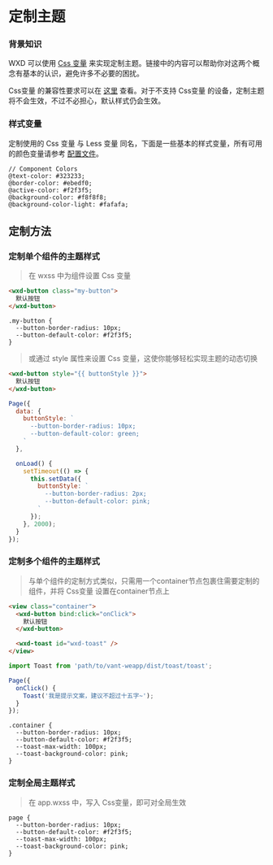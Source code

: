 # 定制主题

### 背景知识

 WXD 可以使用 [Css 变量](https://developer.mozilla.org/zh-CN/docs/Web/CSS/Using_CSS_custom_properties) 来实现定制主题。链接中的内容可以帮助你对这两个概念有基本的认识，避免许多不必要的困扰。

Css变量 的兼容性要求可以在 [这里](https://caniuse.com/#feat=css-variables) 查看。对于不支持 Css变量 的设备，定制主题将不会生效，不过不必担心，默认样式仍会生效。

### 样式变量

定制使用的 Css 变量 与 Less 变量 同名，下面是一些基本的样式变量，所有可用的颜色变量请参考 [配置文件](https://github.com/SFTC/WXD/blob/master/packages/common/style/var.less)。

```less
// Component Colors
@text-color: #323233;
@border-color: #ebedf0;
@active-color: #f2f3f5;
@background-color: #f8f8f8;
@background-color-light: #fafafa;
```

## 定制方法

### 定制单个组件的主题样式

> 在 wxss 中为组件设置 Css 变量

```html
<wxd-button class="my-button">
  默认按钮
</wxd-button>
```

```less
.my-button {
  --button-border-radius: 10px;
  --button-default-color: #f2f3f5;
}
```

> 或通过 style 属性来设置 Css 变量，这使你能够轻松实现主题的动态切换

```html
<wxd-button style="{{ buttonStyle }}">
  默认按钮
</wxd-button>
```

```js
Page({
  data: {
    buttonStyle: `
      --button-border-radius: 10px;
      --button-default-color: green;
    `
  },

  onLoad() {
    setTimeout(() => {
      this.setData({
        buttonStyle: `
          --button-border-radius: 2px;
          --button-default-color: pink;
        `
      });
    }, 2000);
  }
});
```

### 定制多个组件的主题样式

> 与单个组件的定制方式类似，只需用一个container节点包裹住需要定制的组件，并将 Css变量 设置在container节点上

```html
<view class="container">
  <wxd-button bind:click="onClick">
    默认按钮
  </wxd-button>

  <wxd-toast id="wxd-toast" />
</view>
```

```js
import Toast from 'path/to/vant-weapp/dist/toast/toast';

Page({
  onClick() {
    Toast('我是提示文案，建议不超过十五字~');
  }
});
```

```less
.container {
  --button-border-radius: 10px;
  --button-default-color: #f2f3f5;
  --toast-max-width: 100px;
  --toast-background-color: pink;
}
```

### 定制全局主题样式

> 在 app.wxss 中，写入 Css变量，即可对全局生效

```less
page {
  --button-border-radius: 10px;
  --button-default-color: #f2f3f5;
  --toast-max-width: 100px;
  --toast-background-color: pink;
}
```

